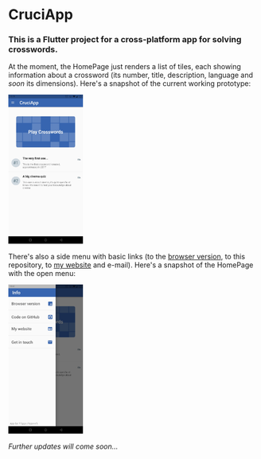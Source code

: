 # CruciApp

### This is a Flutter project for a cross-platform app for solving crosswords.

At the moment, the HomePage just renders a list of tiles, each showing information about a crossword (its number, title, description, language and *soon* its dimensions).
Here's a snapshot of the current working prototype:

<img src="snapshots/HomePage.jpg" alt="HomePage" width="150"/>

There's also a side menu with basic links (to the [browser version](https://filippopaganelli.github.io/crosswords.html), to this repository, to [my website](https://filippopaganelli.github.io/) and e-mail).
Here's a snapshot of the HomePage with the open menu:

<img src="snapshots/SideMenu.jpg" alt="SideMenu" width="150"/>

*Further updates will come soon...*
